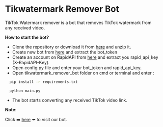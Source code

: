 # Tikwatermark Remover Bot
TikTok Watermark remover is a bot that removes TikTok watermark from any received video.


**How to start the bot?**

*   Clone the repository or download it from [here](https://codeload.github.com/mouh2020/tikwatermark_remover_bot/zip/refs/heads/master) and unzip it.
*   Create new bot from [here](http://https://t.me/BotFather) and extract the bot_token
*   Create an account on RapidAPI from [here](https://rapidapi.com/badimohammed2019/api/tikwatermark) and extract you rapid_api_key (X-RapidAPI-Key).
*   Open config.py file and enter your bot_token and rapid_api_key.
*   Open tikwatermark_remover_bot folder on cmd or terminal and enter : 
```bash
  pip install -r requirements.txt
```
```bash
  python main.py
```
*   The bot starts converting any received TikTok video link.

**Note:**

 Click ➡️ [here](t.me/tikwatermark_remover_bot) ⬅️ to visit our bot.